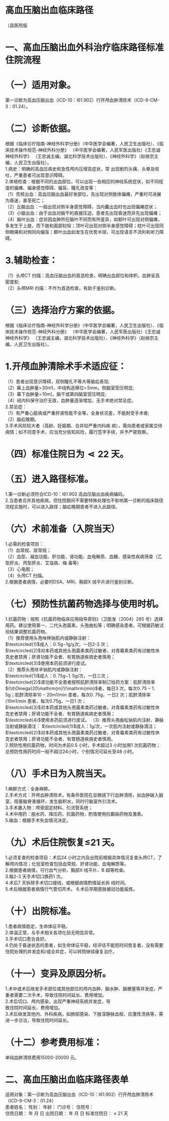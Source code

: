 # 高血压脑出血临床路径  
（县医院版  
# 一、高血压脑出血外科治疗临床路径标准住院流程  
# （一）适用对象。  
第一诊断为高血压脑出血（ICD-10：I61.902）行开颅血肿清除术（ICD-9-CM-3：01.24）。  
# （二）诊断依据。  
根据《临床诊疗指南-神经外科学分册》（中华医学会编著，人民卫生出版社）、《临床技术操作规范-神经外科分册》
（中华医学会编著，人民军医出版社）《王忠诚神经外科学》
（王忠诚主编，湖北科学技术出版社）、《神经外科学》（赵继宗主编，人民卫生出版社）。  
1.病史：明确的高血压病史和急性颅内压增高症状，常 出现剧烈头痛、头晕及呕吐，严重患者可出现意识障碍。  
2.体格检查：根据不同的出血部位，可以出现一些相应的神经系统症状，如不同程度的偏瘫、偏身感觉障碍、偏盲、瞳孔改变等：  
（1）壳核出血：高血压脑出血最好发部位，先出现对侧肢体偏瘫，严重时可进展为昏迷，甚至死亡；  
（2）丘脑出血：一般出现对侧半身感觉障碍，当内囊出血时也出现偏瘫症状；  
（3）小脑出血：由于出血对脑干的直接压迫，患者先出现昏迷而非先出现偏瘫；  
（4）脑叶出血：症状因血肿所在脑叶不同而有所差异，如额叶可出现对侧偏瘫，多发生于上肢，而下肢和面部较轻；顶叶可出现对侧半身感觉障碍；枕叶可出现同侧眼痛和对侧同向偏盲；颞叶出血如发生在优势半球，可出现语言不流利和听力障碍。  
# 3.辅助检查：  
（1）头颅CT 扫描：高血压脑出血的首选检查，明确出血部位和体积，血肿呈高密度影;  
（2）头颅MRI 扫描：不作为首选检查，有助于鉴别诊断。  
# （三）选择治疗方案的依据。  
根据《临床诊疗指南-神经外科学分册》（中华医学会编著，人民卫生出版社）、《临床技术操作规范-神经外科分册》
（中华医学会编著，人民军医出版社）《王忠诚神经外科学》
（王忠诚主编，湖北科学技术出版社）、《神经外科学》（赵继宗主编，人民卫生出版社）。  
# 1.开颅血肿清除术手术适应征：  
（1）患者出现意识障碍，双侧瞳孔不等大等脑疝表现;  
（2）幕上血肿量$>\!30\mathrm{m}1$，中线构造移位$>\!5\mathrm{mm}$，侧脑室受压明显;  
（3）幕下血肿量$>\!10\mathrm{m}]$，脑干或第四脑室受压明显;  
（4）经内科保守治疗无效，血肿量逐渐增加，无手术绝对禁忌症。  
2.禁忌症：  
（1）有严重心脏病或严重肝肾性能不全等，全身状况差，不能耐受手术者;  
（2）脑疝晚期。  
3.手术风险较大者（高龄、妊娠期、合并较严重内科疾 病），需向患者或家属交待病情；如不同意手术，应当充分告知风险，履行签字手续，并予严密观察。  
# （四）标准住院日为$\lessdot22$ 天。  
# （五）进入路径标准。  
1.第一诊断必须符合ICD-10：I61.902 高血压脑出血疾病编码。  
2.当患者合并其他疾病，但住院期间不需要特殊处理也不影响第一诊断的临床路径流程实施时，可以进入路径；脑疝晚期患者不进入此路径。  
# （六）术前准备（入院当天）  
1.必需的检查项目：  
（1）血常规、尿常规；  
（2）血型、凝血功能、肝功能、肾功能、血电解质、血糖、感染性疾病筛查（乙型肝炎、丙型肝炎、艾滋病、梅 毒等）  
（3）心电图；  
（4）头颅CT 扫描。  
2.根据患者病情，必要时DSA、MRI、胸部X 线平片进行鉴别诊断。  
# （七）预防性抗菌药物选择与使用时机。  
1.抗菌药物：按照《抗菌药物临床应用指导原则》（卫医发〔2004〕285 号）选择用药。建议使用第一、二代头孢菌素，头孢曲松等；明确感染患者，可根据药敏试验结果调整抗菌药物。  
（1）推荐使用头孢唑林钠肌内或静脉注射：  
$\textcircled{1}$成人：$0.\,5\mathrm{g}{-1}\mathrm{g}/\upchi$次，一日2-3 次；  
$\textcircled{2}$对本药或其他头孢菌素类药过敏者，对青霉素类药有过敏性休克史者禁用；肝肾功能不全者、有胃肠道疾病史者慎用；  
$\textcircled{3}$使用本药前须进行皮试。  
（2）推荐头孢呋辛钠肌内或静脉注射：  
$\textcircled{1}$成人：$0.\,75\mathrm{g}{-1.\,5\mathrm{g}}/$次，一日三次；  
$\textcircled{2}$肾功能不全患者按照肌酐清除率制订给药方案：肌酐清除率${\it\Omega}20\mathrm{m}1/\mathrm{min}$者，每日3 次，每次$0.\,75{-}1.\,5\mathrm{g}$；肌酐清除率$10{-}20\mathrm{m}1/\mathrm{min}$ 患者，每次$0.\;75\mathrm{g}$，一日2 次；肌酐清除率$\mathrm{\langle10m1/min}$ 患者，每次0.75g，一日1 次；  
$\textcircled{3}$对本药或其他头孢菌素类药过敏者，对青霉素类药有过敏性休克史者禁用；肝肾功能不全者、有胃肠道疾病史者慎用；  
$\textcircled{4}$使用本药前须进行皮试。 （3）推荐头孢曲松钠肌内注射、静脉注射或静脉滴注： $\textcircled{1}$成人：1g/次，一次肌内注射或静脉滴注；  
$\textcircled{2}$对本药或其他头孢菌素类药过敏者，对青霉素类药有过敏性休克史者禁用；肝肾功能不全者、有胃肠道疾病史者慎用。  
2.预防性用抗菌药物，时间为术前0.5 小时，手术超过3 小时加用1 次抗菌药物；总预防性用药时间一般不超过24小时，个别情况可延长至48 小时。  
# （八）手术日为入院当天。  
1.麻醉方式：全身麻醉。  
2.手术方式：开颅血肿清除术，有条件医院在显微镜下行血肿清除，如血肿破入脑室，阻塞脑脊液循环，发生脑积水，同时行脑室外引流术。  
3.手术置入物：颅骨固定材料、引流管系统；  
4.术中用药：脱水药、降压药、抗菌药物，酌情使用抗癫痫药物及激素。  
5.输血：根据手术失血情况决定。  
# （九）术后住院恢复≤21 天。  
1.必须复查的检查项目：术后24 小时之内及出院前根据具体情况复查头颅CT，了解颅内情况；化验室检查包括血常规、肝肾功能、血电解质等。  
2.根据患者病情，可行血气分析、胸部X 线平片、B 超等检查。  
3.每2-3 天手术切口换药1 次。  
4.术后7 天拆除手术切口缝线，或根据病情酌情延长拆 线时间。  
5.术后根据患者病情行气管切开术。 6.术后早期患肢被动功能锻炼。  
# （十）出院标准。  
1.患者病情稳定，生命体征平稳。  
2.体温正常，与手术相关各项化验无明显异常。  
3.手术切口愈合良好。  
4.仍处于昏迷状态的患者，如生命体征平稳，经评估不能短时间恢复者，没有需要住院处理的并发症和/或合并症，可以转院继续康复治疗。  
# （十一）变异及原因分析。  
1.术中或术后继发手术部位或其他部位的颅内血肿、脑水肿、脑梗塞等并发症，严重者需要二次手术，导致住院时间延长、费用增加。  
2.术后切口、颅内感染，出现严重神经系统并发症，导  
致住院时间延长、费用增加。  
3.术后继发其他内、外科疾病，如肺部感染、下肢深静脉血栓、应激性溃疡等，需进一步诊治，导致住院时间延长。  
# （十二）参考费用标准：  
单纯血肿清除费用15000-20000 元。  
# 二、高血压脑出血临床路径表单  
适用对象：第一诊断为高血压脑出血（ICD-10：I61.902）行开颅血肿清除术（ICD-9-CM-3：01.24）  
患者姓名：             性别：      年龄：      门诊号：          住院号：  
住院日期：     年   月  日   出院日期：       年   月  日   标准住院日：${\leqslant}21$ 天  
